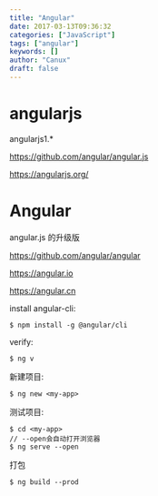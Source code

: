 ```yaml
---
title: "Angular"
date: 2017-03-13T09:36:32
categories: ["JavaScript"]
tags: ["angular"]
keywords: []
author: "Canux"
draft: false
---
```


# angularjs

angularjs1.*

<https://github.com/angular/angular.js>

<https://angularjs.org/>

# Angular

angular.js 的升级版

<https://github.com/angular/angular>

<https://angular.io>

<https://angular.cn>

install angular-cli:

    $ npm install -g @angular/cli
    
verify:

    $ ng v
    
新建项目:

    $ ng new <my-app>
    
测试项目:

    $ cd <my-app>
    // --open会自动打开浏览器
    $ ng serve --open
    
打包

    $ ng build --prod
